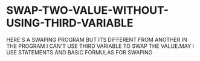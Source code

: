 # SWAP-TWO-VALUE-WITHOUT-USING-THIRD-VARIABLE
HERE'S A SWAPING PROGRAM BUT ITS DIFFERENT FROM ANOTHER IN THE PROGRAM I CAN'T USE THIRD VARIABLE TO SWAP THE VALUE.MAY I USE STATEMENTS AND BASIC FORMULAS FOR SWAPING 
